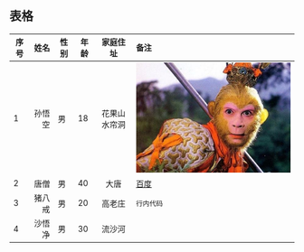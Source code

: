 ## 表格 ##


| 序号 | 姓名 | 性别 | 年龄 | 家庭住址 | 备注 |
| --- | ---: | --- | --- | :---: | :--- |
| 1 | 孙悟空 | 男 | 18 | 花果山水帘洞 | ![](../images/孙悟空.jpg)  |
| 2 | 唐僧 | 男 | 40 | 大唐 | [百度](http://www.baidu.com "百度") |
| 3 | 猪八戒 | 男 | 20 | 高老庄 | `行内代码` |
| 4 | 沙悟净 | 男 | 30 | 流沙河 | |
